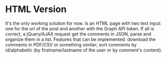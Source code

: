 # HTML Version
It's the only working solution for now. Is an HTML page with two text input: one for the url of the post and another with the Graph API token. If all is correct, a jQuery/AJAX request get the comments in JSON, parse and organize them in a list. 
Features that can be implemented: download the comments in PDF/CSV or something similar; sort comments by id/alphabetic (by firstname/lastname of the user or by comment's content).
